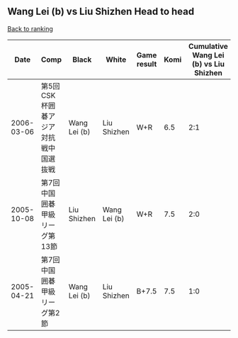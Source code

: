 ## Wang Lei (b) vs Liu Shizhen Head to head

[Back to ranking](../../index.md)




| **Date** | **Comp** | **Black** | **White** | **Game result** | **Komi** | **Cumulative Wang Lei (b) vs Liu Shizhen** | **Wang Lei (b) streak** | **Liu Shizhen streak** | 
| --- | --- | --- | --- | --- | --- | --- | --- | --- |
| 2006-03-06 | 第5回CSK杯囲碁アジア対抗戦中国選抜戦 | Wang Lei (b) | Liu Shizhen | W+R | 6.5 | 2:1 | 0 | 1 | 
| 2005-10-08 | 第7回中国囲碁甲級リーグ第13節 | Liu Shizhen | Wang Lei (b) | W+R | 7.5 | 2:0 | 2 | 0 | 
| 2005-04-21 | 第7回中国囲碁甲級リーグ第2節 | Wang Lei (b) | Liu Shizhen | B+7.5 | 7.5 | 1:0 | 1 | 0 |




